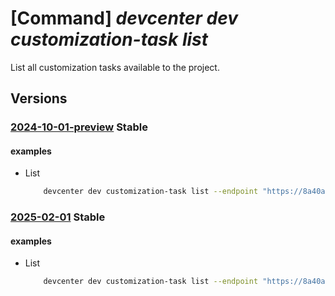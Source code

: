 # [Command] _devcenter dev customization-task list_

List all customization tasks available to the project.

## Versions

### [2024-10-01-preview](/Resources/data-plane/microsoft.devcenter/L3Byb2plY3RzL3t9L2N1c3RvbWl6YXRpb250YXNrcw==/2024-10-01-preview.xml) **Stable**

<!-- data-plane:microsoft.devcenter /projects/{}/customizationtasks 2024-10-01-preview -->

#### examples

- List
    ```bash
        devcenter dev customization-task list --endpoint "https://8a40af38-3b4c-4672-a6a4-5e964b1870ed-contosodevcenter.centralus.devcenter.azure.com/" --project-name "DevProject"
    ```

### [2025-02-01](/Resources/data-plane/microsoft.devcenter/L3Byb2plY3RzL3t9L2N1c3RvbWl6YXRpb250YXNrcw==/2025-02-01.xml) **Stable**

<!-- data-plane:microsoft.devcenter /projects/{}/customizationtasks 2025-02-01 -->

#### examples

- List
    ```bash
        devcenter dev customization-task list --endpoint "https://8a40af38-3b4c-4672-a6a4-5e964b1870ed-contosodevcenter.centralus.devcenter.azure.com/" --project-name "DevProject"
    ```
